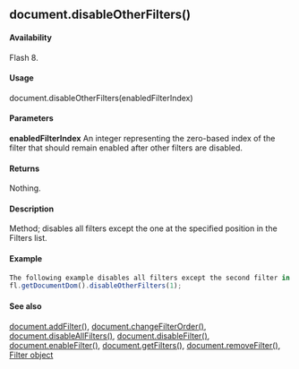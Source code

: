 ## document.disableOtherFilters()

#### Availability

Flash 8.

#### Usage

document.disableOtherFilters(enabledFilterIndex)

#### Parameters

**enabledFilterIndex** An integer representing the zero-based index of the filter that should remain enabled after other filters are disabled.

#### Returns

Nothing.

#### Description

Method; disables all filters except the one at the specified position in the Filters list.

#### Example

```javascript
The following example disables all filters except the second filter in the list (index value of 1):
fl.getDocumentDom().disableOtherFilters(1);

```
#### See also

[document.addFilter()](#!wielmic/developers-animatesdk-docs/test/Document_object/documen3.md), [document.changeFilterOrder()](#!wielmic/developers-animatesdk-docs/test/Document_object/docume29.md), [document.disableAllFilters()](#!wielmic/developers-animatesdk-docs/test/Document_object/docume46.md), [document.disableFilter()](#!wielmic/developers-animatesdk-docs/test/Document_object/docume47.md), [document.enableFilter()](#!wielmic/developers-animatesdk-docs/test/Document_object/docume59.md), [document.getFilters()](#!wielmic/developers-animatesdk-docs/test/Document_object/docume79.md), [document.removeFilter()](#!wielmic/developers-animatesdk-docs/test/Document_object/docum270.md), [Filter object](#!wielmic/developers-animatesdk-docs/test/Filter_object/filter_summary.md)
